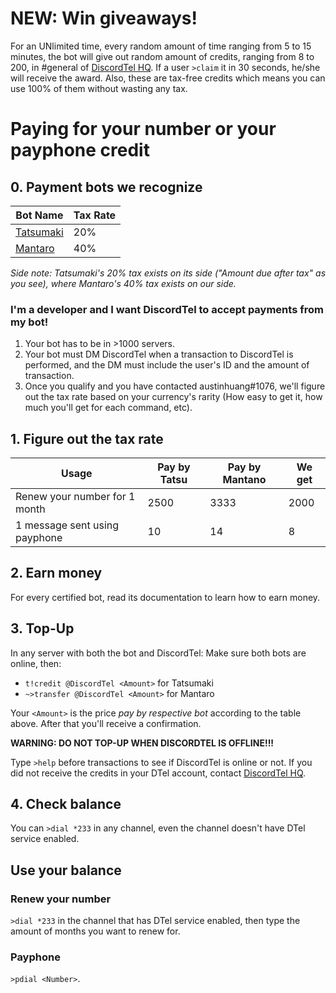 # NEW: Win giveaways!
For an UNlimited time, every random amount of time ranging from 5 to 15 minutes, the bot will give out random amount of credits, ranging from 8 to 200, in #general of [DiscordTel HQ](https://discord.gg/RN7pxrB). If a user `>claim` it in 30 seconds, he/she will receive the award. Also, these are tax-free credits which means you can use 100% of them without wasting any tax.

# Paying for your number or your payphone credit

## 0. Payment bots we recognize

| Bot Name                                         | Tax Rate |
|--------------------------------------------------|----------|
| [Tatsumaki](http://tatsumaki.xyz)                | 20%      |
| [Mantaro](https://github.com/Mantaro/MantaroBot) | 40%      |

*Side note: Tatsumaki's 20% tax exists on its side ("Amount due after tax" as you see), where Mantaro's 40% tax exists on our side.*

### I'm a developer and I want DiscordTel to accept payments from my bot!
1. Your bot has to be in >1000 servers.
2. Your bot must DM DiscordTel when a transaction to DiscordTel is performed, and the DM must include the user's ID and the amount of transaction.
3. Once you qualify and you have contacted austinhuang#1076, we'll figure out the tax rate based on your currency's rarity (How easy to get it, how much you'll get for each command, etc).

## 1. Figure out the tax rate

| Usage                         | Pay by Tatsu | Pay by Mantano | We get |
|-------------------------------|--------------|----------------|--------|
| Renew your number for 1 month | 2500         | 3333           | 2000   |
| 1 message sent using payphone | 10           | 14             | 8      |

## 2. Earn money

For every certified bot, read its documentation to learn how to earn money.

## 3. Top-Up
In any server with both the bot and DiscordTel: Make sure both bots are online, then:

* `t!credit @DiscordTel <Amount>` for Tatsumaki
* `~>transfer @DiscordTel <Amount>` for Mantaro

Your `<Amount>` is the price *pay by respective bot* according to the table above. After that you'll receive a confirmation.

**WARNING: DO NOT TOP-UP WHEN DISCORDTEL IS OFFLINE!!!**

Type `>help` before transactions to see if DiscordTel is online or not. If you did not receive the credits in your DTel account, contact [DiscordTel HQ](https://discord.gg/RN7pxrB).

## 4. Check balance
You can `>dial *233` in any channel, even the channel doesn't have DTel service enabled.

## Use your balance
### Renew your number
`>dial *233` in the channel that has DTel service enabled, then type the amount of months you want to renew for.

### Payphone
`>pdial <Number>`.
